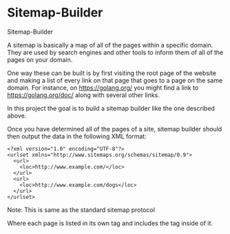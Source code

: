 # Sitemap-Builder
Sitemap-Builder

A sitemap is basically a map of all of the pages within a specific domain. They are used by search engines and other tools to inform them of all of the pages on your domain.

One way these can be built is by first visiting the root page of the website and making a list of every link on that page that goes to a page on the same domain. For instance, on https://golang.org/ you might find a link to https://golang.org/doc/ along with several other links.

In this project the goal is to build a sitemap builder like the one described above. 

Once you have determined all of the pages of a site, sitemap builder should then output the data in the following XML format:

```
<?xml version="1.0" encoding="UTF-8"?>
<urlset xmlns="http://www.sitemaps.org/schemas/sitemap/0.9">
  <url>
    <loc>http://www.example.com/</loc>
  </url>
  <url>
    <loc>http://www.example.com/dogs</loc>
  </url>
</urlset>
```

Note: This is same as the standard sitemap protocol

Where each page is listed in its own <url> tag and includes the <loc> tag inside of it.
